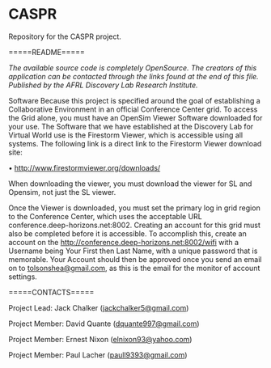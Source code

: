 CASPR
=====

Repository for the CASPR project.

=====README=====

*The available source code is completely OpenSource. The creators of this application can be contacted through the links
found at the end of this file. Published by the AFRL Discovery Lab Research Institute.*

Software
	Because this project is specified around the goal of establishing a Collaborative Environment in an official Conference 
	Center grid. To access the Grid alone, you must have an OpenSim Viewer Software downloaded for your use. The Software 
	that we have established at the Discovery Lab for Virtual World use is the Firestorm Viewer, which is accessible using 
	all systems. The following link is a direct link to the Firestorm Viewer download site:
	
•	http://www.firestormviewer.org/downloads/

When downloading the viewer, you must download the viewer for SL and Opensim, not just the SL viewer.
	
Once the Viewer is downloaded, you must set the primary log in grid region to the Conference Center, which uses the 
acceptable URL conference.deep-horizons.net:8002. Creating an account for this grid must also be completed before it is 
accessible. To accomplish this, create an account on the http://conference.deep-horizons.net:8002/wifi with a Username 
being Your First then Last Name, with a unique password that is memorable. Your Account should then be approved once you 
send an email on to tolsonshea@gmail.com, as this is the email for the monitor of account settings.  
	
=====CONTACTS=====

Project Lead: Jack Chalker (jackchalker5@gmail.com)

Project Member: David Quante (dquante997@gmail.com)

Project Member: Ernest Nixon (elnixon93@yahoo.com)

Project Member: Paul Lacher (paull9393@gmail.com)
